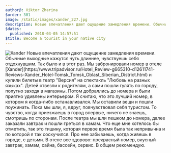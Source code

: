 ```yaml
---
author@: Viktor Zharina
$order: 301
image: /static/images/xander_227.jpg
description: Новые впечатления дают ощущение замедления времени. Обычные выходные кажутся чуть длиннее, чувствуешь себя отдохнувшим. Так было и в этот раз.
$dates:
  published: 2018-03-05 14:57:51
$title: Become a tourist in your native city
---
```

<img src="/static/images/xander_227.jpg" class="post-picture" alt="Xander" />
Новые впечатления дают ощущение замедления времени. Обычные выходные кажутся чуть длиннее, чувствуешь себя отдохнувшим. Так было и в этот раз. Мы забронировали номер в отеле [Xander](https://www.tripadvisor.ru/Hotel_Review-g665310-d12611741-Reviews-Xander_Hotel-Tomsk_Tomsk_Oblast_Siberian_District.html) и купили билеты в театр "Версия" на спектакль "Любовь на разных языках". Детей отвезли к родителям, а сами пошли гулять по городу, попутно заходя в магазины. Потом добраллись до номера и были приятно удивлены интерьером.
Я считаю, что это лучший номер, в котором я когда-либо останавливался. Мы оставили вещи и пошли поужинать. Пока мы шли, я, вдруг, повчувствовал себя туристом. То чувство, когда приезжаешь в город впервые, ничего не знаешь, смотришь по сторонам. После театра мы шли пешком до номера, далее заказали завтрак и пошли греться в хамам.
Что еще мне хотелось бы отметить, так это тишину, которая первое время была так непривычна и по которой я так соскучился. Про нее забываешь, когда живешь в городе, с детьми. 
В отеле все здорово: прекрасный номер, вкусный завтрак, хамам, сайна, бассейн, сервис. В общем рекомендую.
